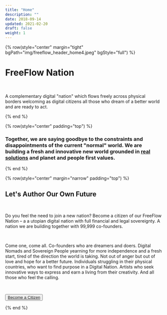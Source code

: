 ```yaml
---
title: "Home"
description: ""
date: 2018-09-14
updated: 2021-02-20
draft: false
weight: 1
---
```


<!-- section 1 -->

{% row(style="center" margin="tight" bgPath="img/freeflow_header_home4.jpeg" bgStyle="full") %}

<div class="text-white">

# FreeFlow Nation

<br>

A complementary digital "nation" which flows freely across physical borders welcoming as digital citizens all those who dream of a better world and are ready to act.

</div>

{% end %}

<div class="container mx-auto">

<!-- section 2  -->

{% row(style="center" padding="top") %}

### Together, we are **saying goodbye** to the constraints and disappointments of the current "normal" world. We are building a fresh and innovative new world grounded in **[real solutions](/citizenship)** and **planet and people first values**.

{% end %}

<!-- section 4  -->

{% row(style="center" margin="narrow" padding="top") %}

## Let's Author Our Own Future

<br>

Do you feel the need to join a new nation? Become a citizen of our FreeFlow Nation – a a utopian digital nation with full financial and legal sovereignty. A nation we are building together with 99,999 co-founders. 

<br>

Come one, come all. Co-founders who are dreamers and doers. Digital Nomads and Sovereign People yearning for more independence and a fresh start, tired of the direction the world is taking. Not out of anger but out of love and hope for a better future. Individuals struggling in their physical countries, who want to find purpose in a Digital Nation. Artists who seek innovative ways to express and earn a living from their creativity. And all those who feel the calling.

<br>

<button>[Become a Citizen](/citizenship)</button>

{% end %}

</div>